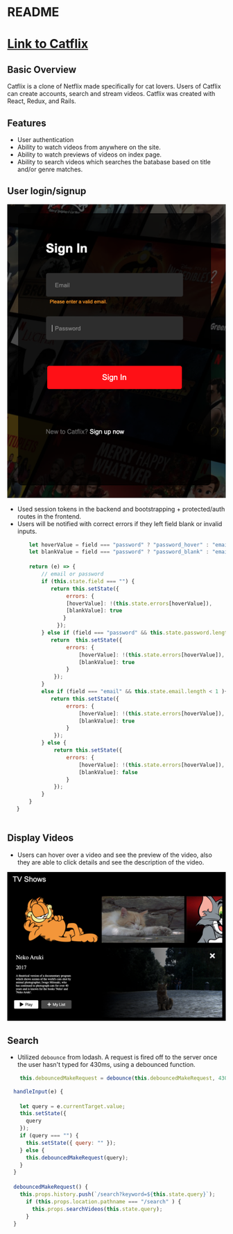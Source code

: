 # README

# [Link to Catflix](https://catflix-app.herokuapp.com/#/)

## Basic Overview
Catflix is a clone of Netflix made specifically for cat lovers. Users of Catflix can create accounts, search and stream videos. Catflix was created with React, Redux, and Rails. 

## Features

* User authentication 
* Ability to watch videos from anywhere on the site. 
* Ability to watch previews of videos on index page. 
* Ability to search videos which searches the batabase based on title and/or genre matches.


## User login/signup 

![alt text](https://github.com/Sokada101/Catflix/blob/master/app/assets/images/readme_assets/user_auth.png)

* Used session tokens in the backend and bootstrapping + protected/auth routes in the frontend.
* Users will be notified with correct errors if they left field blank or invalid inputs.

```javascript  blurField(field) {
       let hoverValue = field === "password" ? "password_hover" : "email_hover";
       let blankValue = field === "password" ? "password_blank" : "email_blank";

       return (e) => {
           // email or password
           if (this.state.field === "") {
              return this.setState({
                   errors: {  
                   [hoverValue]: !(this.state.errors[hoverValue]),
                   [blankValue]: true 
                  }
                });
           } else if (field === "password" && this.state.password.length < 4 ) {
              return  this.setState({
                   errors: {
                       [hoverValue]: !(this.state.errors[hoverValue]),
                       [blankValue]: true 
                   }
               });        
           } 
           else if (field === "email" && this.state.email.length < 1 ){
              return this.setState({
                   errors: {
                       [hoverValue]: !(this.state.errors[hoverValue]),
                       [blankValue]: true 
                   }
               });
           } else {
               return this.setState({
                   errors: {
                       [hoverValue]: !(this.state.errors[hoverValue]),
                       [blankValue]: false
                   }
               });
           }
       }
   }
   
  ```
## Display Videos

* Users can hover over a video and see the preview of the video, also they are able to click details and see the description of the video.

![alt text](https://github.com/Sokada101/Catflix/blob/master/app/assets/images/readme_assets/video_detail.png)

## Search 

* Utilized ```debounce``` from lodash. A request is fired off to the server once the user hasn't typed for 430ms, using a debounced function.

```javascript 
    this.debouncedMakeRequest = debounce(this.debouncedMakeRequest, 430);
```
```javascript
  handleInput(e) {
    
    let query = e.currentTarget.value;
    this.setState({
      query
    }); 
    if (query === "") {
      this.setState({ query: "" });
    } else {
      this.debouncedMakeRequest(query);
    }
  }

  debouncedMakeRequest() {
    this.props.history.push(`/search?keyword=${this.state.query}`);
      if (this.props.location.pathname === "/search" ) {
        this.props.searchVideos(this.state.query);
      }
  }
 ```
 

